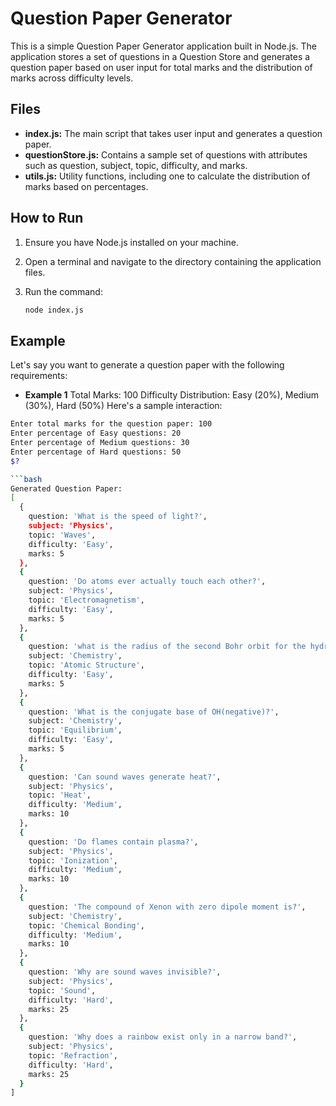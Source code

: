 # Question Paper Generator

This is a simple Question Paper Generator application built in Node.js. The application stores a set of questions in a Question Store and generates a question paper based on user input for total marks and the distribution of marks across difficulty levels.

## Files

- **index.js:** The main script that takes user input and generates a question paper.
- **questionStore.js:** Contains a sample set of questions with attributes such as question, subject, topic, difficulty, and marks.
- **utils.js:** Utility functions, including one to calculate the distribution of marks based on percentages.

## How to Run

1. Ensure you have Node.js installed on your machine.

2. Open a terminal and navigate to the directory containing the application files.

3. Run the command:
   ```bash
   node index.js

## Example
Let's say you want to generate a question paper with the following requirements:

- **Example 1**
Total Marks: 100
Difficulty Distribution: Easy (20%), Medium (30%), Hard (50%)
Here's a sample interaction:

```bash
Enter total marks for the question paper: 100
Enter percentage of Easy questions: 20
Enter percentage of Medium questions: 30
Enter percentage of Hard questions: 50
$?

```bash
Generated Question Paper:
[
  {
    question: 'What is the speed of light?',
    subject: 'Physics',
    topic: 'Waves',
    difficulty: 'Easy',
    marks: 5
  },
  {
    question: 'Do atoms ever actually touch each other?',
    subject: 'Physics',
    topic: 'Electromagnetism',
    difficulty: 'Easy',
    marks: 5
  },
  {
    question: 'what is the radius of the second Bohr orbit for the hydrogen atom?',
    subject: 'Chemistry',
    topic: 'Atomic Structure',
    difficulty: 'Easy',
    marks: 5
  },
  {
    question: 'What is the conjugate base of OH(negative)?',
    subject: 'Chemistry',
    topic: 'Equilibrium',
    difficulty: 'Easy',
    marks: 5
  },
  {
    question: 'Can sound waves generate heat?',
    subject: 'Physics',
    topic: 'Heat',
    difficulty: 'Medium',
    marks: 10
  },
  {
    question: 'Do flames contain plasma?',
    subject: 'Physics',
    topic: 'Ionization',
    difficulty: 'Medium',
    marks: 10
  },
  {
    question: 'The compound of Xenon with zero dipole moment is?',
    subject: 'Chemistry',
    topic: 'Chemical Bonding',
    difficulty: 'Medium',
    marks: 10
  },
  {
    question: 'Why are sound waves invisible?',
    subject: 'Physics',
    topic: 'Sound',
    difficulty: 'Hard',
    marks: 25
  },
  {
    question: 'Why does a rainbow exist only in a narrow band?',
    subject: 'Physics',
    topic: 'Refraction',
    difficulty: 'Hard',
    marks: 25
  }
]

